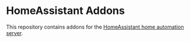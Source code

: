 HomeAssistant Addons
====================

This repository contains addons for the [HomeAssistant home automation server][hass].

[hass]: https://www.home-assistant.io/
